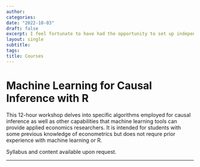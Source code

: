 ```yaml
---
author:
categories:
date: "2022-10-03"
draft: false
excerpt: I feel fortunate to have had the opportunity to set up independent courses during graduate school.
layout: single
subtitle:
tags:
title: Courses
---
```


# Machine Learning for Causal Inference with R 
This 12-hour workshop delves into specific algorithms employed for causal inference as well as other capabilities that machine learning tools can provide applied economics researchers.
It is intended for students with some previous knowledge of econometrics but does not requre prior experience with machine learning or R. 

Syllabus and content available upon request.

---